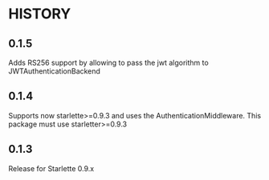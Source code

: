 # HISTORY

## 0.1.5

Adds RS256 support by allowing to pass the jwt algorithm to JWTAuthenticationBackend

## 0.1.4

Supports now starlette>=0.9.3 and uses the AuthenticationMiddleware.
This package must use starletter>=0.9.3

## 0.1.3

Release for Starlette 0.9.x
